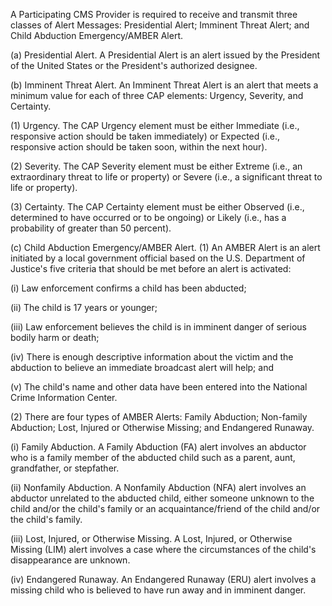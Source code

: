A Participating CMS Provider is required to receive and transmit three classes of Alert Messages: Presidential Alert; Imminent Threat Alert; and Child Abduction Emergency/AMBER Alert.

(a) Presidential Alert. A Presidential Alert is an alert issued by the President of the United States or the President's authorized designee.

(b) Imminent Threat Alert. An Imminent Threat Alert is an alert that meets a minimum value for each of three CAP elements: Urgency, Severity, and Certainty.

(1) Urgency. The CAP Urgency element must be either Immediate (i.e., responsive action should be taken immediately) or Expected (i.e., responsive action should be taken soon, within the next hour).

(2) Severity. The CAP Severity element must be either Extreme (i.e., an extraordinary threat to life or property) or Severe (i.e., a significant threat to life or property).

(3) Certainty. The CAP Certainty element must be either Observed (i.e., determined to have occurred or to be ongoing) or Likely (i.e., has a probability of greater than 50 percent).

(c) Child Abduction Emergency/AMBER Alert. (1) An AMBER Alert is an alert initiated by a local government official based on the U.S. Department of Justice's five criteria that should be met before an alert is activated:

(i) Law enforcement confirms a child has been abducted;

(ii) The child is 17 years or younger;

(iii) Law enforcement believes the child is in imminent danger of serious bodily harm or death;

(iv) There is enough descriptive information about the victim and the abduction to believe an immediate broadcast alert will help; and

(v) The child's name and other data have been entered into the National Crime Information Center.

(2) There are four types of AMBER Alerts: Family Abduction; Non-family Abduction; Lost, Injured or Otherwise Missing; and Endangered Runaway.

(i) Family Abduction. A Family Abduction (FA) alert involves an abductor who is a family member of the abducted child such as a parent, aunt, grandfather, or stepfather.

(ii) Nonfamily Abduction. A Nonfamily Abduction (NFA) alert involves an abductor unrelated to the abducted child, either someone unknown to the child and/or the child's family or an acquaintance/friend of the child and/or the child's family.

(iii) Lost, Injured, or Otherwise Missing. A Lost, Injured, or Otherwise Missing (LIM) alert involves a case where the circumstances of the child's disappearance are unknown.

(iv) Endangered Runaway. An Endangered Runaway (ERU) alert involves a missing child who is believed to have run away and in imminent danger.

